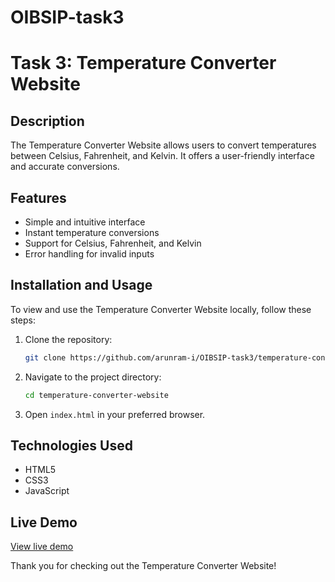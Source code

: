 # OIBSIP-task3
# Task 3: Temperature Converter Website

## Description
The Temperature Converter Website allows users to convert temperatures between Celsius, Fahrenheit, and Kelvin. It offers a user-friendly interface and accurate conversions.

## Features
- Simple and intuitive interface
- Instant temperature conversions
- Support for Celsius, Fahrenheit, and Kelvin
- Error handling for invalid inputs

## Installation and Usage
To view and use the Temperature Converter Website locally, follow these steps:

1. Clone the repository:
    ```bash
    git clone https://github.com/arunram-i/OIBSIP-task3/temperature-converter-website.git
    ```
2. Navigate to the project directory:
    ```bash
    cd temperature-converter-website
    ```
3. Open `index.html` in your preferred browser.

## Technologies Used
- HTML5
- CSS3
- JavaScript

## Live Demo
[View live demo](#)

Thank you for checking out the Temperature Converter Website!
